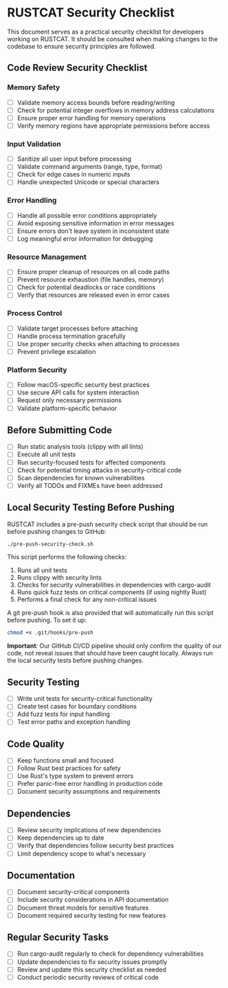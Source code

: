 # RUSTCAT Security Checklist

This document serves as a practical security checklist for developers working on RUSTCAT. It should be consulted when making changes to the codebase to ensure security principles are followed.

## Code Review Security Checklist

### Memory Safety

- [ ] Validate memory access bounds before reading/writing
- [ ] Check for potential integer overflows in memory address calculations
- [ ] Ensure proper error handling for memory operations
- [ ] Verify memory regions have appropriate permissions before access

### Input Validation

- [ ] Sanitize all user input before processing
- [ ] Validate command arguments (range, type, format)
- [ ] Check for edge cases in numeric inputs
- [ ] Handle unexpected Unicode or special characters

### Error Handling

- [ ] Handle all possible error conditions appropriately
- [ ] Avoid exposing sensitive information in error messages
- [ ] Ensure errors don't leave system in inconsistent state
- [ ] Log meaningful error information for debugging

### Resource Management

- [ ] Ensure proper cleanup of resources on all code paths
- [ ] Prevent resource exhaustion (file handles, memory)
- [ ] Check for potential deadlocks or race conditions
- [ ] Verify that resources are released even in error cases

### Process Control

- [ ] Validate target processes before attaching
- [ ] Handle process termination gracefully
- [ ] Use proper security checks when attaching to processes
- [ ] Prevent privilege escalation

### Platform Security

- [ ] Follow macOS-specific security best practices
- [ ] Use secure API calls for system interaction
- [ ] Request only necessary permissions
- [ ] Validate platform-specific behavior

## Before Submitting Code

- [ ] Run static analysis tools (clippy with all lints)
- [ ] Execute all unit tests
- [ ] Run security-focused tests for affected components
- [ ] Check for potential timing attacks in security-critical code
- [ ] Scan dependencies for known vulnerabilities
- [ ] Verify all TODOs and FIXMEs have been addressed

## Local Security Testing Before Pushing

RUSTCAT includes a pre-push security check script that should be run before pushing changes to GitHub:

```bash
./pre-push-security-check.sh
```

This script performs the following checks:
1. Runs all unit tests
2. Runs clippy with security lints
3. Checks for security vulnerabilities in dependencies with cargo-audit
4. Runs quick fuzz tests on critical components (if using nightly Rust)
5. Performs a final check for any non-critical issues

A git pre-push hook is also provided that will automatically run this script before pushing. To set it up:
```bash
chmod +x .git/hooks/pre-push
```

**Important**: Our GitHub CI/CD pipeline should only confirm the quality of our code, not reveal issues that should have been caught locally. Always run the local security tests before pushing changes.

## Security Testing

- [ ] Write unit tests for security-critical functionality
- [ ] Create test cases for boundary conditions
- [ ] Add fuzz tests for input handling
- [ ] Test error paths and exception handling

## Code Quality

- [ ] Keep functions small and focused
- [ ] Follow Rust best practices for safety
- [ ] Use Rust's type system to prevent errors
- [ ] Prefer panic-free error handling in production code
- [ ] Document security assumptions and requirements

## Dependencies

- [ ] Review security implications of new dependencies
- [ ] Keep dependencies up to date
- [ ] Verify that dependencies follow security best practices
- [ ] Limit dependency scope to what's necessary

## Documentation

- [ ] Document security-critical components
- [ ] Include security considerations in API documentation
- [ ] Document threat models for sensitive features
- [ ] Document required security testing for new features

## Regular Security Tasks

- [ ] Run cargo-audit regularly to check for dependency vulnerabilities
- [ ] Update dependencies to fix security issues promptly
- [ ] Review and update this security checklist as needed
- [ ] Conduct periodic security reviews of critical code 